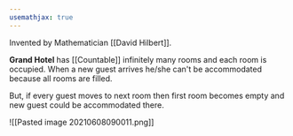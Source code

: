 ```yaml
---
usemathjax: true
---
```


Invented by Mathematician [[David Hilbert]].

**Grand Hotel** has [[Countable]] infinitely many rooms and each room is occupied.
When a new guest arrives he/she can't be accommodated because all rooms are filled.

But, if every guest moves to next room then first room becomes empty and new guest could be accommodated there.

![[Pasted image 20210608090011.png]]